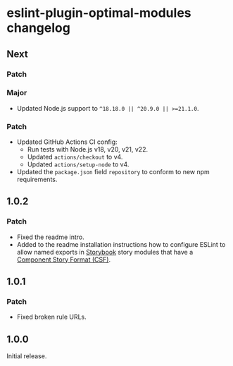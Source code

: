 # eslint-plugin-optimal-modules changelog

## Next

### Patch

### Major

- Updated Node.js support to `^18.18.0 || ^20.9.0 || >=21.1.0`.

### Patch

- Updated GitHub Actions CI config:
  - Run tests with Node.js v18, v20, v21, v22.
  - Updated `actions/checkout` to v4.
  - Updated `actions/setup-node` to v4.
- Updated the `package.json` field `repository` to conform to new npm requirements.

## 1.0.2

### Patch

- Fixed the readme intro.
- Added to the readme installation instructions how to configure ESLint to allow named exports in [Storybook](https://storybook.js.org) story modules that have a [Component Story Format (CSF)](https://github.com/ComponentDriven/csf).

## 1.0.1

### Patch

- Fixed broken rule URLs.

## 1.0.0

Initial release.
